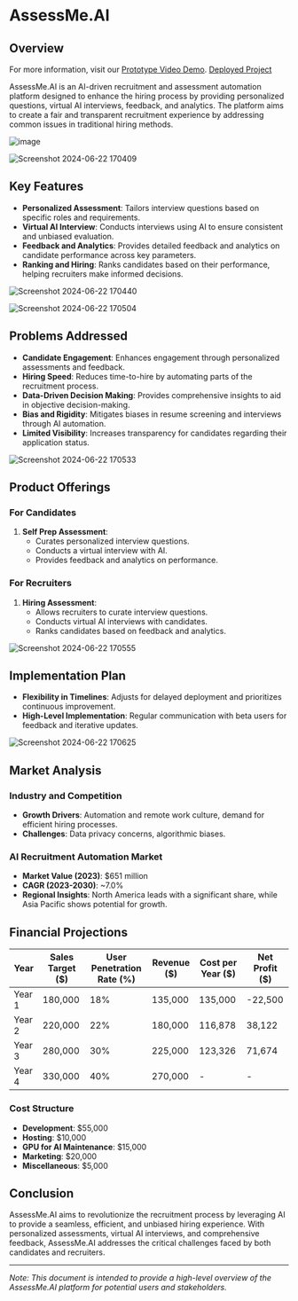 # AssessMe.AI

## Overview
For more information, visit our [Prototype Video Demo](https://youtu.be/CAHjdSgKo1Y).
[Deployed Project](https://assessment-ai.vercel.app/)

AssessMe.AI is an AI-driven recruitment and assessment automation platform designed to enhance the hiring process by providing personalized questions, virtual AI interviews, feedback, and analytics. The platform aims to create a fair and transparent recruitment experience by addressing common issues in traditional hiring methods.

![image](https://github.com/sumionochi/Assessment.AI/assets/89721628/64ddc9e6-fe28-40dd-be6d-33f4f264eead)

![Screenshot 2024-06-22 170409](https://github.com/sumionochi/Assessment.AI/assets/89721628/0619a6a2-7859-4e0e-a46e-95e49e60a4b7)

## Key Features

- **Personalized Assessment**: Tailors interview questions based on specific roles and requirements.
- **Virtual AI Interview**: Conducts interviews using AI to ensure consistent and unbiased evaluation.
- **Feedback and Analytics**: Provides detailed feedback and analytics on candidate performance across key parameters.
- **Ranking and Hiring**: Ranks candidates based on their performance, helping recruiters make informed decisions.

![Screenshot 2024-06-22 170440](https://github.com/sumionochi/Assessment.AI/assets/89721628/a405e16f-6173-41d9-9e40-aabd83d78c9b)

![Screenshot 2024-06-22 170504](https://github.com/sumionochi/Assessment.AI/assets/89721628/a25b846e-b033-4e74-ad07-a5a8a6f2fc88)

## Problems Addressed

- **Candidate Engagement**: Enhances engagement through personalized assessments and feedback.
- **Hiring Speed**: Reduces time-to-hire by automating parts of the recruitment process.
- **Data-Driven Decision Making**: Provides comprehensive insights to aid in objective decision-making.
- **Bias and Rigidity**: Mitigates biases in resume screening and interviews through AI automation.
- **Limited Visibility**: Increases transparency for candidates regarding their application status.

![Screenshot 2024-06-22 170533](https://github.com/sumionochi/Assessment.AI/assets/89721628/8fa39f5d-c681-4e8d-852e-50d598ad0b6c)

## Product Offerings

### For Candidates
1. **Self Prep Assessment**:
   - Curates personalized interview questions.
   - Conducts a virtual interview with AI.
   - Provides feedback and analytics on performance.

### For Recruiters
1. **Hiring Assessment**:
   - Allows recruiters to curate interview questions.
   - Conducts virtual AI interviews with candidates.
   - Ranks candidates based on feedback and analytics.

![Screenshot 2024-06-22 170555](https://github.com/sumionochi/Assessment.AI/assets/89721628/46872d7c-f458-43d6-bd7b-1e7a7a40d4e8)

## Implementation Plan

- **Flexibility in Timelines**: Adjusts for delayed deployment and prioritizes continuous improvement.
- **High-Level Implementation**: Regular communication with beta users for feedback and iterative updates.

![Screenshot 2024-06-22 170625](https://github.com/sumionochi/Assessment.AI/assets/89721628/fa205dae-6939-40e2-8aa2-07b9621d2a65)

## Market Analysis

### Industry and Competition
- **Growth Drivers**: Automation and remote work culture, demand for efficient hiring processes.
- **Challenges**: Data privacy concerns, algorithmic biases.

### AI Recruitment Automation Market
- **Market Value (2023)**: $651 million
- **CAGR (2023-2030)**: ~7.0%
- **Regional Insights**: North America leads with a significant share, while Asia Pacific shows potential for growth.

## Financial Projections

| Year  | Sales Target ($) | User Penetration Rate (%) | Revenue ($) | Cost per Year ($) | Net Profit ($) |
|-------|-------------------|---------------------------|-------------|-------------------|----------------|
| Year 1| 180,000           | 18%                       | 135,000     | 135,000           | -22,500        |
| Year 2| 220,000           | 22%                       | 180,000     | 116,878           | 38,122         |
| Year 3| 280,000           | 30%                       | 225,000     | 123,326           | 71,674         |
| Year 4| 330,000           | 40%                       | 270,000     | -                 | -              |

### Cost Structure
- **Development**: $55,000
- **Hosting**: $10,000
- **GPU for AI Maintenance**: $15,000
- **Marketing**: $20,000
- **Miscellaneous**: $5,000

## Conclusion

AssessMe.AI aims to revolutionize the recruitment process by leveraging AI to provide a seamless, efficient, and unbiased hiring experience. With personalized assessments, virtual AI interviews, and comprehensive feedback, AssessMe.AI addresses the critical challenges faced by both candidates and recruiters.

---

*Note: This document is intended to provide a high-level overview of the AssessMe.AI platform for potential users and stakeholders.*
